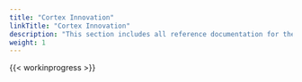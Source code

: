 ```yaml
---
title: "Cortex Innovation"
linkTitle: "Cortex Innovation"
description: "This section includes all reference documentation for the APIs exposed by the Cortex Innovation platform."
weight: 1
---
```


{{< workinprogress >}}
